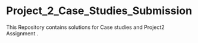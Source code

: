 # Project_2_Case_Studies_Submission

This Repository contains solutions for Case studies and Project2 Assignment .
